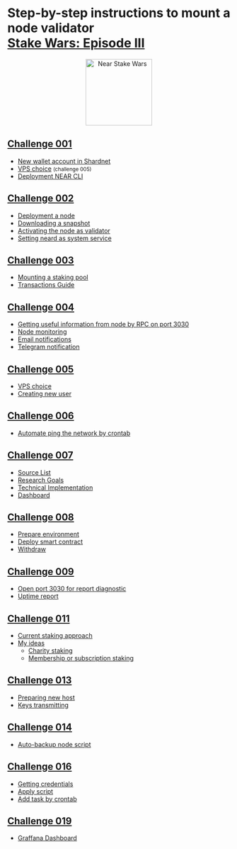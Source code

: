 # Step-by-step instructions to mount a node validator <br/> [**Stake Wars: Episode III**](https://github.com/near/stakewars-iii)

<div align="center">
	<a href='https://github.com/near/stakewars-iii'>
		<img src="https://near.org/wp-content/uploads/2022/06/stakewars3_logo_drk2-1.svg" alt="Near Stake Wars" width="150">
	</a>
</div>

## [Challenge 001](./content/challenge_001.md)

- [New wallet account in Shardnet](./content/challenge_001.md#shardnet-wallet)
- [VPS choice](./content/challenge_001.md#vps-choice) <small>(challenge 005)</small>
- [Deployment NEAR CLI](./content/challenge_001.md#Deployment-NEAR-CLI)

## [Challenge 002](./content/challenge_002.md)

- [Deployment a node](./content/challenge_002.md#deployment-a-node)
- [Downloading a snapshot](./content/challenge_002.md#downloading-a-snapshot)
- [Activating the node as validator](./content/challenge_002.md#activating-the-node-as-validator)
- [Setting neard as system service](./content/challenge_002.md#setting-neard-as-system-service)

## [Challenge 003](./content/challenge_003.md)

- [Mounting a staking pool](./content/challenge_003.md#mounting-a-staking-pool)
- [Transactions Guide](./content/challenge_003.md#transactions-guide)

## [Challenge 004](./content/challenge_004.md)

- [Getting useful information from node by RPC on port 3030](./content/challenge_004.md#getting-useful-information-from-node-by-rpc-on-port-3030)
- [Node monitoring](./content/challenge_004.md#node-monitoring)
- [Email notifications](./content/challenge_004.md#email-notification)
- [Telegram notification](./content/challenge_004.md#telegram-notification)

## [Challenge 005](./content/challenge_005.md)

- [VPS choice](./content/challenge_005.md#vps-choice)
- [Creating new user](./content/challenge_005.md#creating-new-user)

## [Challenge 006](./content/challenge_006.md)

- [Automate ping the network by crontab](./content/challenge_006.md#automate-ping-the-network-by-crontab)

## [Challenge 007](./content/challenge_007.md)

- [Source List](./content/challenge_007.md#source-list)
- [Research Goals](./content/challenge_007.md#research-goals)
- [Technical Implementation](./content/challenge_007.md#technical-implementation)
- [Dashboard](./content/challenge_007.md#dashboard)

## [Challenge 008](./content/challenge_008.md)

- [Prepare environment](./content/challenge_008.md#prepare-environment)
- [Deploy smart contract](./content/challenge_008.md#deploy-smart-contract)
- [Withdraw](./content/challenge_008.md#withdraw)

## [Challenge 009](./content/challenge_009.md)

- [Open port 3030 for report diagnostic](./content/challenge_009.md#open-port-3030-for-diagnostic-reporting)
- [Uptime report](./content/challenge_009.md#uptime-report)

## [Challenge 011](./content/challenge_011.md)

- [Current staking approach](./content/challenge_011.md#current-staking-approach)
- [My ideas](./content/challenge_011.md#my-ideas)
  - [Charity staking](./content/challenge_011.md#1-charity-staking)
  - [Membership or subscription staking](./content/challenge_011.md#2-membershipsubscription)

## [Challenge 013](./content/challenge_013.md)

- [Preparing new host](./content/challenge_013.md#preparing-new-host)
- [Keys transmitting](./content/challenge_013.md#keys-transmitting)

## [Challenge 014](./content/challenge_014.md)

- [Auto-backup node script](./content/challenge_014.md#auto-backup-node-script)

## [Challenge 016](./content/challenge_016.md)

- [Getting credentials](./content/challenge_016.md#getting-credentials)
- [Apply script](./content/challenge_016.md#apply-script)
- [Add task by crontab](./content/challenge_016.md#add-task-by-crontab)

## [Challenge 019](./content/challenge_019.md)

- [Graffana Dashboard](./content/challenge_019.md#graffana-dashboard)